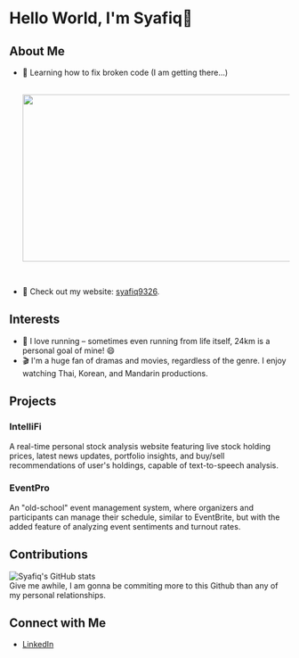 # Hello World, I'm Syafiq👋

## About Me
- 🌱 Learning how to fix broken code (I am getting there...)

  <div align="center">
    <br/>
  <img src="https://64.media.tumblr.com/672edb17310fe8d43e9f95cdaf679ba4/tumblr_mgkobhdGTU1qz51ako1_500.gif" width="500" height="300"/>
</div><br/>

- 📝 Check out my website: [syafiq9326](https://sites.google.com/view/syafiq9326).

## Interests
- 🏃 I love running – sometimes even running from life itself, 24km is a personal goal of mine! 😄
- 🎬 I'm a huge fan of dramas and movies, regardless of the genre. I enjoy watching Thai, Korean, and Mandarin productions.

## Projects
### IntelliFi
A real-time personal stock analysis website featuring live stock holding prices, latest news updates, portfolio insights, and buy/sell recommendations of user's holdings, capable of text-to-speech analysis.

### EventPro
An "old-school" event management system, where organizers and participants can manage their schedule, similar to EventBrite, but with the added feature of analyzing event sentiments and turnout rates.

## Contributions
![Syafiq's GitHub stats](https://github-readme-stats.vercel.app/api?username=syafiq9326&show_icons=true&theme=radical)
<br/>Give me awhile, I am gonna be commiting more to this Github than any of my personal relationships.

## Connect with Me
- [LinkedIn](https://www.linkedin.com/in/syafiq9326)
